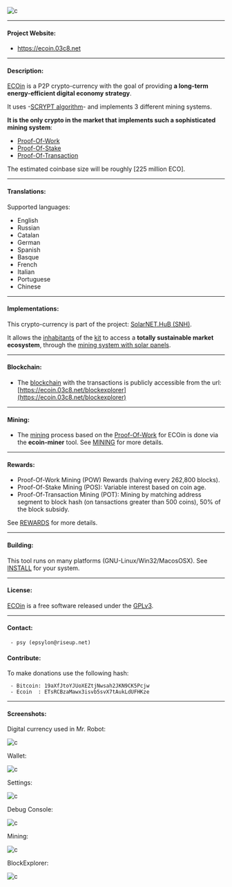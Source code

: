 
![c](https://ecoin.03c8.net/ecoin/ecoin.png)

----------

#### Project Website:   

 + https://ecoin.03c8.net

----------

#### Description:

 [ECOin](https://ecoin.03c8.net) is a P2P crypto-currency with the goal of providing **a long-term energy-efficient digital economy strategy**.

 It uses -[SCRYPT algorithm](https://en.wikipedia.org/wiki/Scrypt)- and implements 3 different mining systems.
 
 **It is the only crypto in the market that implements such a sophisticated mining system**:

 + [Proof-Of-Work](https://en.wikipedia.org/wiki/Proof_of_work)
 + [Proof-Of-Stake](https://en.wikipedia.org/wiki/Proof_of_stake) 
 + [Proof-Of-Transaction](https://cryptoticker.io/en/proof-transaction)

 The estimated coinbase size will be roughly [225 million ECO].
 
----------

#### Translations:

 Supported languages:

 + English
 + Russian
 + Catalan
 + German
 + Spanish
 + Basque
 + French
 + Italian
 + Portuguese
 + Chinese
 
----------

#### Implementations:

 This crypto-currency is part of the project: [SolarNET.HuB (SNH)](https://solarnethub.com/).

 It allows the [inhabitants](https://solarnethub.com/socialnet/overview) of the [kit](https://solarnethub.com/kit/overview) to access a **totally sustainable market ecosystem**, through the [mining system with solar panels](https://solarnethub.com/kit/hardware).
 
----------

#### Blockchain:   

 + The [blockchain](https://en.wikipedia.org/wiki/Blockchain) with the transactions is publicly accessible from the url: [https://ecoin.03c8.net/blockexplorer](https://ecoin.03c8.net/blockexplorer)

----------

#### Mining:   
 
  + The [mining](https://en.wikipedia.org/wiki/Bitcoin_protocol#Mining) process based on the [Proof-Of-Work](https://en.wikipedia.org/wiki/Proof_of_work) for ECOin is done via the **ecoin-miner** tool. See [MINING](./ecoin/doc/MINING.txt) for more details.
  
----------

#### Rewards:

  + Proof-Of-Work Mining (POW) Rewards (halving every 262,800 blocks).
  + Proof-Of-Stake Mining (POS): Variable interest based on coin age.
  + Proof-Of-Transaction Mining (POT): Mining by matching address segment to block hash (on tansactions greater than 500 coins), 50% of the block subsidy.

 See [REWARDS](./ecoin/doc/REWARDS.txt) for more details.
 
----------

#### Building:

 This tool runs on many platforms (GNU-Linux/Win32/MacosOSX). See [INSTALL](./ecoin/INSTALL) for your system.

----------

#### License:

 [ECOin](https://ecoin.03c8.net) is a free software released under the [GPLv3](https://www.gnu.org/licenses/quick-guide-gplv3.en.html).

----------

#### Contact:

     - psy (epsylon@riseup.net)

#### Contribute: 

 To make donations use the following hash:
  
     - Bitcoin: 19aXfJtoYJUoXEZtjNwsah2JKN9CK5Pcjw
     - Ecoin  : ETsRCBzaMawx3isvb5svX7tAukLdUFHKze

----------

#### Screenshots:

Digital currency used in Mr. Robot:

![c](https://ecoin.03c8.net/ecoin/ecoin_mrrobot.png)

Wallet:

![c](https://ecoin.03c8.net/ecoin/ecoin_wallet_zoom.png)

Settings:

![c](https://ecoin.03c8.net/ecoin/ecoin_settings_zoom.png)

Debug Console:

![c](https://ecoin.03c8.net/ecoin/ecoin_debug_zoom.png)

Mining:

![c](https://ecoin.03c8.net/ecoin/ecoin_mining_zoom.png)

BlockExplorer:

![c](https://ecoin.03c8.net/ecoin/ecoin-blockexplorer.png)

